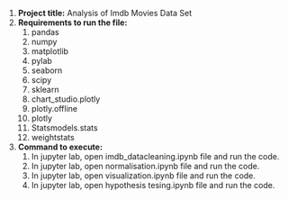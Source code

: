 1. **Project title:**  Analysis of Imdb Movies Data Set
2. **Requirements to run the file:**
    1. pandas
    2. numpy
    3. matplotlib
    4. pylab
    5. seaborn
    6. scipy
    7. sklearn
    8. chart_studio.plotly
    9. plotly.offline
    10. plotly
    11. Statsmodels.stats
    12. weightstats  
3. **Command to execute:**
      1. In jupyter lab, open imdb_datacleaning.ipynb file and run the code.
      2. In jupyter lab, open normalisation.ipynb file and run the code.
      3. In jupyter lab, open visualization.ipynb file and run the code.
      4. In jupyter lab, open hypothesis tesing.ipynb file and run the code.


